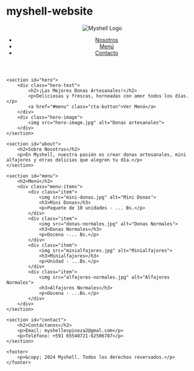 # myshell-website
<!DOCTYPE html>
<html lang="es">
<head>
    <meta charset="UTF-8">
    <meta name="viewport" content="width=device-width, initial-scale=1.0">
    <title>Myshell - Panadería Artesanal</title>
    <link rel="stylesheet" href="styles.css">
</head>
<body>
    <header>
        <div class="logo">
            <img src="images/myshell_transparent.png" alt="Myshell Logo">
        </div>
        <nav>
            <ul>
                <li><a href="#about">Nosotros</a></li>
                <li><a href="#menu">Menú</a></li>
                <li><a href="#contact">Contacto</a></li>
            </ul>
        </nav>
    </header>

    <section id="hero">
        <div class="hero-text">
            <h2>¡Las Mejores Donas Artesanales!</h2>
            <p>Deliciosas y frescas, horneadas con amor todos los días.</p>
            <a href="#menu" class="cta-button">Ver Menú</a>
        </div>
        <div class="hero-image">
            <img src="hero-image.jpg" alt="Donas artesanales">
        </div>
    </section>

    <section id="about">
        <h2>Sobre Nosotros</h2>
        <p>En Myshell, nuestra pasión es crear donas artesanales, mini alfajores y otras delicias que alegren tu día.</p>
    </section>

    <section id="menu">
        <h2>Menú</h2>
        <div class="menu-items">
            <div class="item">
                <img src="mini-donas.jpg" alt="Mini Donas">
                <h3>Mini Donas</h3>
                <p>Paquete de 10 unidades - ... Bs.</p>
            </div>
            <div class="item">
                <img src="donas-normales.jpg" alt="Donas Normales">
                <h3>Donas Normales</h3>
                <p>Docena -... Bs.</p>
            </div>
            <div class="item">
                <img src="minialfajores.jpg" alt="Minialfajores">
                <h3>Minialfajores</h3>
                <p>Unidad - ...Bs.</p>
            </div>
            <div class="item">
                <img src="alfajores-normales.jpg" alt="Alfajores Normales">
                <h3>Alfajores Normales</h3>
                <p>Docena - ...Bs.</p>
            </div>
        </div>
    </section>

    <section id="contact">
        <h2>Contáctanos</h2>
        <p>Email: myshellespinoza2@gmal.com</p>
        <p>Teléfono: +591 65540721-62506787</p>
    </section>

    <footer>
        <p>&copy; 2024 Myshell. Todos los derechos reservados.</p>
    </footer>
</body>
</html>
